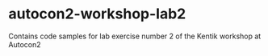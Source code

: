 # autocon2-workshop-lab2
Contains code samples for lab exercise number 2 of the Kentik workshop at Autocon2

